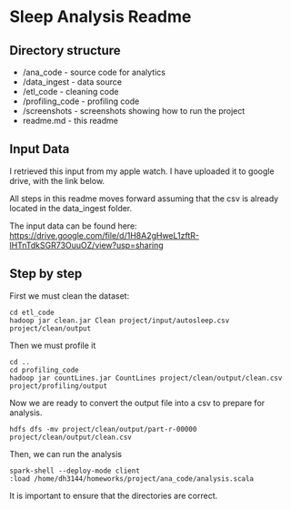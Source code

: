 # Sleep Analysis Readme


## Directory structure

 - /ana_code - source code for analytics
 - /data_ingest - data source
 - /etl_code - cleaning code
 - /profiling_code - profiling code
 - /screenshots - screenshots showing how to run the project
 - readme.md - this readme  

## Input Data
I retrieved this input from my apple watch. I have uploaded it to google drive, with the link below. 

All steps in this readme moves forward assuming that the csv is already located in the data_ingest folder. 

The input data can be found here: https://drive.google.com/file/d/1H8A2gHweL1zftR-lHTnTdkSGR73OuuOZ/view?usp=sharing


## Step by step

First we must clean the dataset:

    cd etl_code
    hadoop jar clean.jar Clean project/input/autosleep.csv project/clean/output

Then we must profile it

    cd ..
    cd profiling_code
    hadoop jar countLines.jar CountLines project/clean/output/clean.csv project/profiling/output


Now we are ready to convert the output file into a csv to prepare for analysis.

    hdfs dfs -mv project/clean/output/part-r-00000 project/clean/output/clean.csv

Then, we can run the analysis

    spark-shell --deploy-mode client
    :load /home/dh3144/homeworks/project/ana_code/analysis.scala

It is important to ensure that the directories are correct. 
